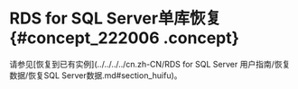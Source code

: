 # RDS for SQL Server单库恢复 {#concept_222006 .concept}

请参见[恢复到已有实例](../../../../cn.zh-CN/RDS for SQL Server 用户指南/恢复数据/恢复SQL Server数据.md#section_huifu)。

